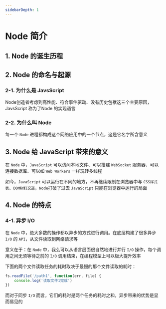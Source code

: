 ```yaml
---
sidebarDepth: 1
---
```


# Node 简介
## 1. Node 的诞生历程



## 2. Node 的命名与起源
### 2-1. 为什么是 JavsScript
Node创造者考虑到高性能、符合事件驱动、没有历史包袱这三个主要原因，JavsScript 称为了Node 的实现语言

### 2-2. 为什么叫 Node
每一个 `Node` 进程都构成这个网络应用中的一个节点，这是它名字所含意义

## 3. Node 给 JavaScript 带来的意义
在 `Node` 中，`JavaScript` 可以访问本地文件、可以搭建 `WebSocket` 服务器、可以连接数据库、可以如 `Web Workers` 一样玩转多线程

如今，`JavaScript` 可以运行在不同的地方，不再继续限制在浏览器中与 `CSS样式表`、`DOM树打交道`，`Node`打破了过去 `JavaScript` 只能在浏览器中运行的局面

## 4. Node 的特点
### 4-1. 异步 I/O 
在 `Node` 中，绝大多数的操作都以异步的方式进行调用。在底层构建了很多异步 `I/O` 的 `API`，从文件读取到网络请求等

意义在于：在 `Node` 中，我么可以从语言层面很自然地进行并行 `I/O` 操作，每个调用之间无须等待之前的 `I/O` 调用结束，在编程模型上可以极大提升效率

下面的两个文件读取任务的耗时取决于最慢的那个文件读取的耗时：
```js
fs.readFile('/path1', function(err, file) {
    console.log('读取文件1完成')
})
```
而对于同步 `I/O` 而言，它们的耗时是两个任务的耗时之和，异步带来的优势是显而易见的














